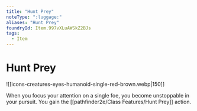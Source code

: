 ```yaml
---
title: "Hunt Prey"
noteType: ":luggage:"
aliases: "Hunt Prey"
foundryId: Item.997vXLuAWSkZ2BJs
tags:
  - Item
---
```


# Hunt Prey
![[icons-creatures-eyes-humanoid-single-red-brown.webp|150]]

When you focus your attention on a single foe, you become unstoppable in your pursuit. You gain the [[pathfinder2e/Class Features/Hunt Prey]] action.
